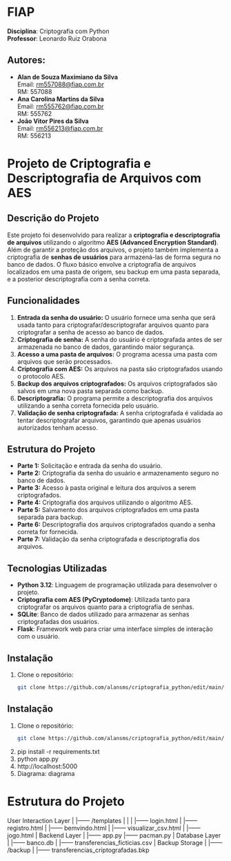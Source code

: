 # FIAP
**Disciplina**: Criptografia com Python  
**Professor**: Leonardo Ruiz Orabona

## Autores:
- **Alan de Souza Maximiano da Silva**  
  Email: rm557088@fiap.com.br  
  RM: 557088
- **Ana Carolina Martins da Silva**  
  Email: rm555762@fiap.com.br  
  RM: 555762
- **João Vitor Pires da Silva**  
  Email: rm556213@fiap.com.br  
  RM: 556213

# Projeto de Criptografia e Descriptografia de Arquivos com AES

## Descrição do Projeto

Este projeto foi desenvolvido para realizar a **criptografia e descriptografia de arquivos** utilizando o algoritmo **AES (Advanced Encryption Standard)**. Além de garantir a proteção dos arquivos, o projeto também implementa a criptografia de **senhas de usuários** para armazená-las de forma segura no banco de dados. O fluxo básico envolve a criptografia de arquivos localizados em uma pasta de origem, seu backup em uma pasta separada, e a posterior descriptografia com a senha correta.

## Funcionalidades

1. **Entrada da senha do usuário:** O usuário fornece uma senha que será usada tanto para criptografar/descriptografar arquivos quanto para criptografar a senha de acesso ao banco de dados.
2. **Criptografia de senha:** A senha do usuário é criptografada antes de ser armazenada no banco de dados, garantindo maior segurança.
3. **Acesso a uma pasta de arquivos:** O programa acessa uma pasta com arquivos que serão processados.
4. **Criptografia com AES:** Os arquivos na pasta são criptografados usando o protocolo AES.
5. **Backup dos arquivos criptografados:** Os arquivos criptografados são salvos em uma nova pasta separada como backup.
6. **Descriptografia:** O programa permite a descriptografia dos arquivos utilizando a senha correta fornecida pelo usuário.
7. **Validação de senha criptografada:** A senha criptografada é validada ao tentar descriptografar arquivos, garantindo que apenas usuários autorizados tenham acesso.

## Estrutura do Projeto

- **Parte 1:** Solicitação e entrada da senha do usuário.
- **Parte 2:** Criptografia da senha do usuário e armazenamento seguro no banco de dados.
- **Parte 3:** Acesso à pasta original e leitura dos arquivos a serem criptografados.
- **Parte 4:** Criptografia dos arquivos utilizando o algoritmo AES.
- **Parte 5:** Salvamento dos arquivos criptografados em uma pasta separada para backup.
- **Parte 6:** Descriptografia dos arquivos criptografados quando a senha correta for fornecida.
- **Parte 7:** Validação da senha criptografada e descriptografia dos arquivos.

## Tecnologias Utilizadas

- **Python 3.12**: Linguagem de programação utilizada para desenvolver o projeto.
- **Criptografia com AES (PyCryptodome)**: Utilizada tanto para criptografar os arquivos quanto para a criptografia de senhas.
- **SQLite**: Banco de dados utilizado para armazenar as senhas criptografadas dos usuários.
- **Flask**: Framework web para criar uma interface simples de interação com o usuário.

## Instalação

1. Clone o repositório:
   ```bash
   git clone https://github.com/alansms/criptografia_python/edit/main/README.md

## Instalação

1. Clone o repositório:
   ```bash
   git clone https://github.com/alansms/criptografia_python/edit/main/README.md
2. pip install -r requirements.txt
3. python app.py
4. http://localhost:5000
5. Diagrama:
 diagrama
# Estrutura do Projeto
User Interaction Layer
|
|—— /templates
|           |
|           |—— login.html
|           |—— registro.html
|           |—— bemvindo.html
|           |—— visualizar_csv.html
|           |—— jogo.html
|
Backend Layer
|
|—— app.py
|—— pacman.py
|
Database Layer
|
|—— banco.db
|
|—— transferencias_ficticias.csv
|
Backup Storage
|
|—— /backup
|
|—— transferencias_criptografadas.bkp

   
